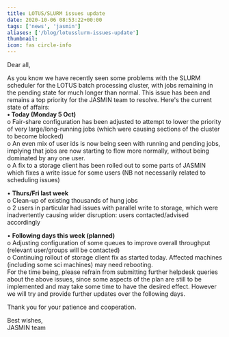 ```yaml
---
title: LOTUS/SLURM issues update
date: 2020-10-06 08:53:22+00:00
tags: ['news', 'jasmin']
aliases: ['/blog/lotusslurm-issues-update']
thumbnail: 
icon: fas circle-info
---
```


Dear all,


As you know we have recently seen some problems with the SLURM scheduler for the LOTUS batch processing cluster, with jobs remaining in the pending state for much longer than normal. This issue has been and remains a top priority for the JASMIN team to resolve. Here's the current state of affairs:  
**• Today (Monday 5 Oct)**  
o Fair-share configuration has been adjusted to attempt to lower the priority of very large/long-running jobs (which were causing sections of the cluster to become blocked)  
o An even mix of user ids is now being seen with running and pending jobs, implying that jobs are now starting to flow more normally, without being dominated by any one user.  
o A fix to a storage client has been rolled out to some parts of JASMIN which fixes a write issue for some users (NB not necessarily related to scheduling issues)  
  
• **Thurs/Fri last week**  
o Clean-up of existing thousands of hung jobs  
o 2 users in particular had issues with parallel write to storage, which were inadvertently causing wider disruption: users contacted/advised accordingly  
  
• **Following days this week (planned)**  
o Adjusting configuration of some queues to improve overall throughput (relevant user/groups will be contacted)  
o Continuing rollout of storage client fix as started today. Affected machines (including some sci machines) may need rebooting.  
For the time being, please refrain from submitting further helpdesk queries about the above issues, since some aspects of the plan are still to be implemented and may take some time to have the desired effect. However we will try and provide further updates over the following days.


Thank you for your patience and cooperation.


Best wishes,  
JASMIN team


